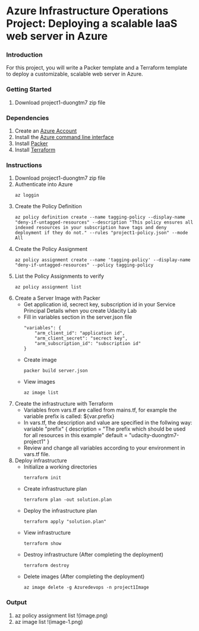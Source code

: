 # Azure Infrastructure Operations Project: Deploying a scalable IaaS web server in Azure

### Introduction
For this project, you will write a Packer template and a Terraform template to deploy a customizable, scalable web server in Azure.

### Getting Started
1. Download project1-duongtm7 zip file

### Dependencies
1. Create an [Azure Account](https://portal.azure.com) 
2. Install the [Azure command line interface](https://docs.microsoft.com/en-us/cli/azure/install-azure-cli?view=azure-cli-latest)
3. Install [Packer](https://www.packer.io/downloads)
4. Install [Terraform](https://www.terraform.io/downloads.html)

### Instructions
1. Download project1-duongtm7 zip file
2. Authenticate into Azure
    ```
    az loggin
    ```
3. Create the Policy Definition
    ```
    az policy definition create --name tagging-policy --display-name "deny-if-untagged-resources" --description "This policy ensures all indexed resources in your subscription have tags and deny deployment if they do not." --rules "project1-policy.json" --mode All
    ```
4. Create the Policy Assignment
    ```
    az policy assignment create --name 'tagging-policy' --display-name "deny-if-untagged-resources" --policy tagging-policy
    ```
5. List the Policy Assignments to verify
    ```
    az policy assignment list
    ```
6. Create a Server Image with Packer
    - Get application id, secrect key, subscription id in your Service Principal Details when you create Udacity Lab
    - Fill in variables section in the server.json file
        ```
        "variables": { 
            "arm_client_id": "application id", 
            "arm_client_secret": "secrect key", 
            "arm_subscription_id": "subscription id" 
        }
        ```
    - Create image
        ```
        packer build server.json
        ```
    - View images
        ```
        az image list
        ```
7. Create the infrastructure with Terraform
    - Variables from vars.tf are called from mains.tf, for example the variable prefix is called: ${var.prefix}
    - In vars.tf, the description and value are specified in the follwing way:
        variable "prefix" { 
            description = "The prefix which should be used for all resources in this example" 
            default = "udacity-duongtm7-project1" 
        }
    - Review and change all variables according to your environment in vars.tf file.
8. Deploy infrastructure
    - Initialize a working directories
        ```
        terraform init
        ```
    - Create infrastructure plan
        ```
        terraform plan -out solution.plan
        ```
    - Deploy the infrastructure plan
        ```
        terraform apply "solution.plan"
        ```
    - View infrastructure
        ```
        terraform show
        ```
    - Destroy infrastructure (After completing the deployment)
        ```
        terraform destroy
        ```
    - Delete images (After completing the deployment)
        ```
        az image delete -g Azuredevops -n project1Image
        ```
### Output
1. az policy assignment list
    !(image.png)
2. az image list
    !(image-1.png)


